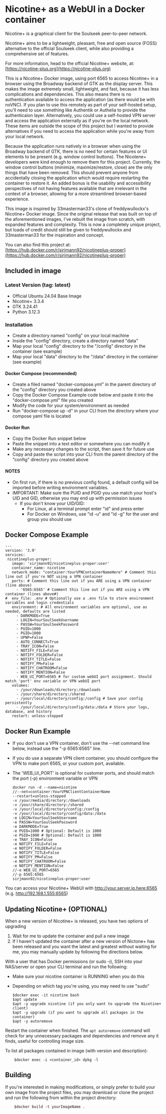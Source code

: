 Nicotine+ as a WebUI in a Docker container
==========================================

Nicotine+ is a graphical client for the Soulseek peer-to-peer network.
  
Nicotine+ aims to be a lightweight, pleasant, free and open source (FOSS) alternative to the official Soulseek client, while also providing a comprehensive set of features.
  
For more information, head to the official Nicotine+ website, at: [https://nicotine-plus.org](https://nicotine-plus.org)
  
This is a Nicotine+ Docker image, using port 6565 to access Nicotine+ in a browser using the Broadway backend of GTK as the display server. This makes the image extremely small, lightweight, and fast, because it has less complications and dependencies. This also means there is no authentication available to access the application (as there would be with noVNC). If you plan to use this remotely as part of your self-hosted setup, you'll need to use something like Authentik or Authelia to provide the authenticaion layer. Alternatively, you could use a self-hosted VPN server and access the application externally as if you're on the local network. These items are outside the scope of this project but I wanted to provide alternatives if you need to access the application while you're away from your local network.
  
Because the application runs natively in a browser when using the Broadway backend of GTK, there is no need for certain features or UI elements to be present (e.g. window control buttons). The Nicotene+ developers were kind enough to remove them for this project. Currently, the window control buttons (minimize, maximize/restore, close) are the only things that have been removed. This should prevent anyone from accidentally closing the application which would require restarting the container to restore it. An added bonus is the usability and accessibility perspectives of not having features available that are irrelevant in the context of a browser, allowing for a more streamlined browser-based experience.
  
This image is inspired by 33masterman33's clone of freddywullockx's Nicotine+ Docker image. Since the original release that was built on top of the aforementioned images, I've rebuilt the image from scratch, with expanded features and complexity. This is now a completely unique project, but loads of credit should still be given to freddywullockx and 33masterman33 for the inspiration and concept.

You can also find this project at: [https://hub.docker.com/r/sirjmann92/nicotineplus-proper](https://hub.docker.com/r/sirjmann92/nicotineplus-proper)

Included in image
-----------------

### Latest Version (tag: latest)

*   Official Ubuntu 24.04 Base Image
*   Nicotine+ 3.3.4
*   GTK 3.24.41
*   Python 3.12.3

### Installation

*   Create a directory named "config" on your local machine
*   Inside the "config" directory, create a directory named "data"
*   Map your local "config" directory to the "/config" directory in the container (see example)
*   Map your local "data" directory to the "/data" directory in the container (see example)

#### Docker Compose (recommended)

*   Create a filed named "docker-compose.yml" in the parent directory of the "config" directory you created above
*   Copy the Docker Compose Example code below and paste it into the "docker-compose.yml" file you created
*   Modify the code for your system/environment as needed
*   Run "docker-compose up -d" in your CLI from the directory where your compose yaml file is located

#### Docker Run

*   Copy the Docker Run snippet below
*   Paste the snippet into a text editor or somewhere you can modify it
*   Make any necessary changes to the script, then save it for future use
*   Copy and paste the script into your CLI from the parent directory of the "config" directory you created above

#### NOTES

*   On first run, if there is no previous config found, a default config will be imported before writing environment variables.
*   IMPORTANT: Make sure the PUID and PGID you use match your host's UID and GID, otherwise you may end up with permission issues
    *   If you don't know your UID/GID:
        *   For Linux, at a terminal prompt enter "id" and press enter
        *   For Docker on Windows, use "id -u" and "id -g" for the user and group you should use

Docker Compose Example
----------------------

    ---
    version: '3.9'
    services: 
     nicotineplus-proper:
       image: 'sirjmann92/nicotineplus-proper:user'
       container_name: nicotine
       network_mode: "container:YourVPNContainerNameHere" # Comment this line out if you're NOT using a VPN container
       ports: # Comment this line out if you ARE using a VPN container (line above)
         - '6565:6565' # Comment this line out if you ARE using a VPN container (lines above#)
    #  env_file: .env # Optionally use a .env file to store environment variables and login credentials
       environment: # All environment variables are optional, use as needed, defaults are listed
         - DARKMODE=True
         - LOGIN=YourSoulSeekUsername
         - PASSW=YourSoulSeekPassword
         - PUID=1000
         - PGID=1000
         - UPNP=False 
         - AUTO_CONNECT=True
         - TRAY_ICON=False
         - NOTIFY_FILE=False
         - NOTIFY_FOLDER=False
         - NOTIFY_TITLE=False
         - NOTIFY_PM=False
         - NOTIFY_CHATROOM=False
         - NOTIFY_MENTION=False
         - WEB_UI_PORT=6565 # for custom webUI port assignment. Should match 'port' env variable or VPN webUI port
       volumes:
         - /your/downloads/directory:/downloads
         - /your/share/directory:/shared
         - /your/local/directory/config:/config # Save your config persistently
         - /your/local/directory/config/data:/data # Store your logs, database, and history
       restart: unless-stopped

Docker Run Example
------------------

*   If you don't use a VPN container, don't use the --net command line below, instead use the "-p 6565:6565" line.
*   If you do use a separate VPN client container, you should configure the VPN to make port 6565, or your custom port, available.
*   The 'WEB_UI_PORT' is optional for customer ports, and should match the port (-p) environment variable or VPN
        
        docker run -d --name=nicotine
        //--net=container:YourVPNClientContainerName
        --restart=unless-stopped
        -v /your/media/directory:/downloads
        -v /your/share/directory:/shared
        -v /your/local/directory/config:/config
        -v /your/local/directory/config/data:/data
        -e LOGIN=YourSoulSeekUsername
        -e PASSW=YourSoulSeekPassword
        -e DARKMODE=True
        -e PUID=1000 # Optional: Default is 1000
        -e PGID=1000 # Optional: Default is 1000
        -e TRAY_ICON=False
        -e NOTIFY_FILE=False
        -e NOTIFY_FOLDER=False
        -e NOTIFY_TITLE=False
        -e NOTIFY_PM=False
        -e NOTIFY_CHATROOM=False
        -e NOTIFY_MENTION=False
        //-e WEB_UI_PORT=6565
        //-p 6565:6565
        sirjmann92/nicotineplus-proper:user

You can access your Nicotine+ WebUI with http://your.server.ip.here:6565 (e.g. http://192.168.1.555:6565)

Updating Nicotine+ (OPTIONAL)
-----------------------------

When a new version of Nicotine+ is released, you have two options of upgrading

1.  Wait for me to update the container and pull a new image
2.  If I haven't updated the container after a new version of Nictone+ has been released and you want the latest and greatest without waiting for me, you may manually update by following the directions below.

With a user that has Docker permissions (or sudo -i), SSH into your NAS/server or open your CLI terminal and run the following:

*   Make sure your nicotine container is RUNNING when you do this
*   Depending on which tag you're using, you may need to use "sudo"

        $docker exec -it nicotine bash
        $apt update
        $apt -y upgrade nicotine (if you only want to upgrade the Nicotine+ client)
        $apt -y upgrade (if you want to upgrade all packages in the container)
        $apt -y autoremove

    
Restart the container when finished. The `apt autoremove` command will check for any unnecessary packages and dependencies and remove any it finds, useful for controlling image size.
  
To list all packages contained in image (with version and description):

        $docker exec -i <container_id> dpkg -l

Building
--------

If you're interested in making modifications, or simply prefer to build your own image from the project files, you may download or clone the project and run the following from within the project directory:

        $docker build -t yourImageName .
